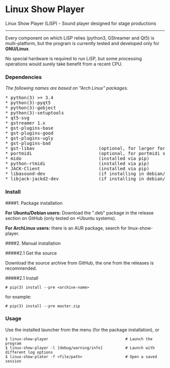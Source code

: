 # Linux Show Player
Linux Show Player (LiSP) - Sound player designed for stage productions

---

Every component on which LiSP relies (python3, GStreamer and Qt5) is multi-platform, but the program is currently tested and developed only for **GNU/Linux**.

No special hardware is required to run LiSP, but some processing operations would surely take benefit from a recent CPU.

### Dependencies

*The following names are based on "Arch Linux" packages.*
<pre>
* python(3) >= 3.4
* python(3)-pyqt5
* python(3)-gobject
* python(3)-setuptools
* qt5-svg
* gstreamer 1.x
* gst-plugins-base
* gst-plugins-good
* gst-plugins-ugly
* gst-plugins-bad
* gst-libav                        (optional, for larger format support)
* portmidi                         (optional, for portmidi support)
* mido                             (installed via pip)
* python-rtmidi                    (installed via pip)
* JACK-Client                      (installed via pip)
* libasound-dev                    (if installing in debian/ubuntu)
* libjack-jackd2-dev               (if installing in debian/ubuntu)
</pre>

### Install

####1. Package installation
	
**For Ubuntu/Debian users:** Download the ".deb" package in the release section on GitHub (only tested on *Ubuntu systems).

**For ArchLinux users:** there is an AUR package, search for linux-show-player.

####2. Manual installation

#####2.1 Get the source

Download the source archive from GitHub, the one from the releases is recommended.

#####2.1 Install

	# pip(3) install --pre <archive-name>

for example:
	
	# pip(3) install --pre master.zip

### Usage

Use the installed launcher from the menu (for the package installation), or

	$ linux-show-player                                  # Launch the program
	$ linux-show-player -l [debug/warning/info]          # Launch with different log options
	$ linux-show-plater -f <file/path>                   # Open a saved session
